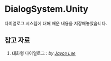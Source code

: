# DialogSystem.Unity
다이얼로그 시스템에 대해 배운 내용을 저장해놓았습니다.  
## 참고 자료  
1) 대화형 다이얼로그 : _by [Jayce Lee](https://vvd.bz/fZq)_

